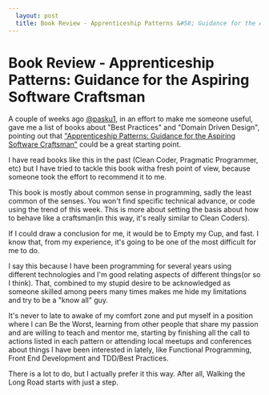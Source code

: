 ```yaml
---
  layout: post
  title: Book Review - Apprenticeship Patterns &#58; Guidance for the Aspiring Software Craftsman
---
```


Book Review - Apprenticeship Patterns: Guidance for the Aspiring Software Craftsman
===============

A couple of weeks ago [@pasku1](https://twitter.com/pasku1), in an effort to make me someone useful, gave me a list of books
about "Best Practices" and "Domain Driven Design", pointing out that ["Apprenticeship Patterns:
Guidance for the Aspiring Software
Craftsman"](http://books.google.es/books?id=I3xFAoZT_5AC&num=10&hl=es) could be a great starting point.

I have read books like this in the past (Clean Coder, Pragmatic Programmer, etc) but I have tried to
tackle this book witha fresh point of view, because someone took the effort to recommend it to me.

This book is mostly about common sense in programming, sadly the least common of the senses. You won't find specific technical advance,
or code using the trend of this week. This is more about setting the basis about how to behave like
a craftsman(in this way, it's really similar to Clean Coders).

If I could draw a conclusion for me, it would be to Empty my Cup, and fast. I know that, from my experience, it's going to be one of the most difficult for me to
do.

I say this because I have been programming for several years using different technologies and I'm good relating
aspects of different things(or so I think). That, combined to my stupid desire to be acknowledged as someone
skilled among peers many times makes me hide my limitations and try to be a "know all" guy.

It's never to late to awake of my comfort zone and put myself in a position where I can Be the
Worst, learning from other people that share my passion and are willing to teach and mentor me,
starting by finishing all the call to actions listed in each pattern or
attending local meetups and conferences about things I have been interested in lately, like Functional
Programming, Front End Development and TDD/Best Practices.

There is a lot to do, but I actually prefer it this way. After all,  Walking the Long Road starts with just a step.
